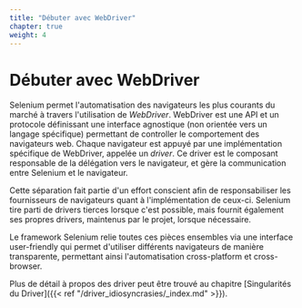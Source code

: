 ```yaml
---
title: "Débuter avec WebDriver"
chapter: true
weight: 4
---
```


# Débuter avec WebDriver

Selenium permet l'automatisation des navigateurs les plus courants du marché 
à travers l'utilisation de _WebDriver_.
WebDriver est une API et un protocole définissant une interface agnostique 
(non orientée vers un langage spécifique) 
permettant de controller le comportement des navigateurs web.
Chaque navigateur est appuyé par une implémentation spécifique de WebDriver,
appelée un *driver*.
Ce driver est le composant responsable de la délégation vers le navigateur,
et gère la communication entre Selenium et le navigateur.

Cette séparation fait partie d'un effort conscient afin de responsabiliser
les fournisseurs de navigateurs quant à l'implémentation de ceux-ci.
Selenium tire parti de drivers tierces lorsque c'est possible,
mais fournit également ses propres drivers, maintenus par le projet,
lorsque nécessaire.

Le framework Selenium relie toutes ces pièces ensembles via une interface
user-friendly qui permet d'utiliser différents navigateurs de manière transparente,
permettant ainsi l'automatisation cross-platform et cross-browser.

Plus de détail à propos des driver peut être trouvé au chapitre
[Singularités du Driver]({{< ref "/driver_idiosyncrasies/_index.md" >}}).
